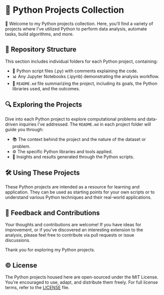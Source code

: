 # 🐍 Python Projects Collection

👋 Welcome to my Python projects collection. Here, you'll find a variety of projects where I've utilized Python to perform data analysis, automate tasks, build algorithms, and more.

## 📁 Repository Structure

This section includes individual folders for each Python project, containing:

- 🐍 Python script files (.py) with comments explaining the code.
- 📊 Any Jupyter Notebooks (.ipynb) demonstrating the analysis workflow.
- 📝 `README.md` file summarizing the project, including its goals, the Python libraries used, and the outcomes.

## 🔍 Exploring the Projects

Dive into each Python project to explore computational problems and data-driven inquiries I've addressed. The `README.md` in each project folder will guide you through:

- 📚 The context behind the project and the nature of the dataset or problem.
- ⚙️ The specific Python libraries and tools applied.
- 🎯 Insights and results generated through the Python scripts.

## 🛠 Using These Projects

These Python projects are intended as a resource for learning and application. They can be used as starting points for your own scripts or to understand various Python techniques and their real-world applications.

## 💬 Feedback and Contributions

Your thoughts and contributions are welcome! If you have ideas for improvement, or if you've discovered an interesting extension to the analysis, please feel free to contribute via pull requests or issue discussions.

Thank you for exploring my Python projects.

## ©️ License

The Python projects housed here are open-sourced under the MIT License. You're encouraged to use, adapt, and distribute them freely. For full license terms, refer to the [LICENSE](LICENSE.md) file.
